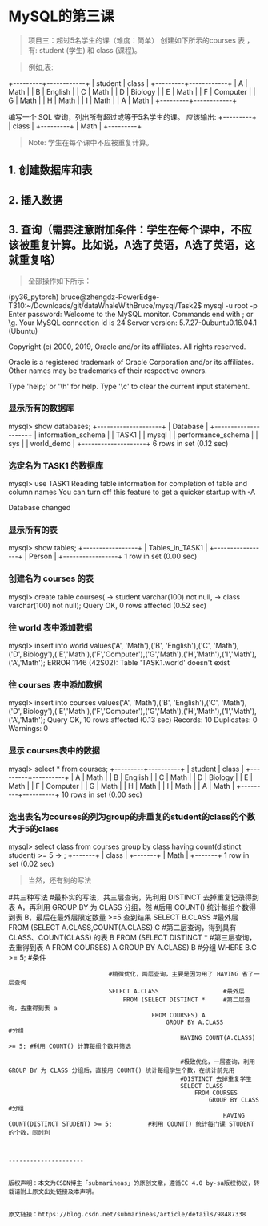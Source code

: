 # MySQL的第三课

> 项目三：超过5名学生的课（难度：简单）
> 创建如下所示的courses 表 ，有: student (学生) 和 class (课程)。

> 例如,表:


+---------+------------+
| student | class      |
+---------+------------+
| A       | Math       |
| B       | English    |
| C       | Math       |
| D       | Biology    |
| E       | Math       |
| F       | Computer   |
| G       | Math       |
| H       | Math       |
| I       | Math       |
| A       | Math       |
+---------+------------+

编写一个 SQL 查询，列出所有超过或等于5名学生的课。
应该输出:
+---------+
| class   |
+---------+
| Math    |
+---------+

> Note:
> 学生在每个课中不应被重复计算。


## 1. 创建数据库和表

## 2. 插入数据

## 3. 查询（需要注意附加条件：学生在每个课中，不应该被重复计算。比如说，A选了英语，A选了英语，这就重复咯）

> 全部操作如下所示：

(py36_pytorch) bruce@zhengdz-PowerEdge-T310:~/Downloads/git/dataWhaleWithBruce/mysql/Task2$ mysql -u root -p
Enter password: 
Welcome to the MySQL monitor.  Commands end with ; or \g.
Your MySQL connection id is 24
Server version: 5.7.27-0ubuntu0.16.04.1 (Ubuntu)

Copyright (c) 2000, 2019, Oracle and/or its affiliates. All rights reserved.

Oracle is a registered trademark of Oracle Corporation and/or its
affiliates. Other names may be trademarks of their respective
owners.

Type 'help;' or '\h' for help. Type '\c' to clear the current input statement.


### 显示所有的数据库
mysql> show databases;
+--------------------+
| Database           |
+--------------------+
| information_schema |
| TASK1              |
| mysql              |
| performance_schema |
| sys                |
| world_demo         |
+--------------------+
6 rows in set (0.12 sec)


### 选定名为 TASK1 的数据库
mysql> use TASK1
Reading table information for completion of table and column names
You can turn off this feature to get a quicker startup with -A

Database changed

### 显示所有的表
mysql> show tables;
+-----------------+
| Tables_in_TASK1 |
+-----------------+
| Person          |
+-----------------+
1 row in set (0.00 sec)

### 创建名为 courses 的表
mysql> create table courses(
    -> student varchar(100) not null,
	    -> class   varchar(100) not null);
		Query OK, 0 rows affected (0.52 sec)

### 往 world 表中添加数据
mysql> insert into world values('A', 'Math'),('B', 'English'),('C', 'Math'),('D','Biology'),('E','Math'),('F','Computer'),('G','Math'),('H','Math'),('I','Math'),('A','Math');
		ERROR 1146 (42S02): Table 'TASK1.world' doesn't exist
### 往 courses 表中添加数据
mysql> insert into courses values('A', 'Math'),('B', 'English'),('C', 'Math'),('D','Biology'),('E','Math'),('F','Computer'),('G','Math'),('H','Math'),('I','Math'),('A','Math');
		Query OK, 10 rows affected (0.13 sec)
		Records: 10  Duplicates: 0  Warnings: 0

### 显示 courses表中的数据
mysql> select * from courses;
		+---------+----------+
		| student | class    |
		+---------+----------+
		| A       | Math     |
		| B       | English  |
		| C       | Math     |
		| D       | Biology  |
		| E       | Math     |
		| F       | Computer |
		| G       | Math     |
		| H       | Math     |
		| I       | Math     |
		| A       | Math     |
		+---------+----------+
		10 rows in set (0.00 sec)


### 选出表名为courses的列为group的非重复的student的class的个数大于5的class
mysql> select class from courses group by class having count(distinct student) >= 5
		    -> ;
			+-------+
			| class |
			+-------+
			| Math  |
			+-------+
			1 row in set (0.02 sec)

> 当然，还有别的写法

#共三种写法
#最朴实的写法，共三层查询，先利用 DISTINCT 去掉重复记录得到表 A，再利用 GROUP BY 为 CLASS 分组，然
#后用 COUNT() 统计每组个数得到表 B，最后在最外层限定数量 >=5 查到结果
SELECT B.CLASS								#最外层
	FROM (SELECT A.CLASS,COUNT(A.CLASS) C          #第二层查询，得到具有 CLASS、COUNT(CLASS) 的表 B
			FROM (SELECT DISTINCT *				#第三层查询，去重得到表 A
						FROM COURSES) A
							GROUP BY A.CLASS) B						#分组
								WHERE B.C >= 5;							#条件

								#稍微优化，两层查询，主要是因为用了 HAVING 省了一层查询
								SELECT A.CLASS					#最外层
									FROM (SELECT DISTINCT *		#第二层查询，去重得到表 a
											FROM COURSES) A
												GROUP BY A.CLASS			        #分组
													HAVING COUNT(A.CLASS) >= 5;	#利用 COUNT() 计算每组个数并筛选

													#极致优化，一层查询，利用 GROUP BY 为 CLASS 分组后，直接用 COUNT() 统计每组学生个数，在统计前先用
													#DISTINCT 去掉重复学生
													SELECT CLASS
														FROM COURSES
															GROUP BY CLASS							#分组
																HAVING COUNT(DISTINCT STUDENT) >= 5;          #利用 COUNT() 统计每门课 STUDENT 的个数，同时利
																                                       

																									   --------------------- 

																									   版权声明：本文为CSDN博主「submarineas」的原创文章，遵循CC 4.0 by-sa版权协议，转载请附上原文出处链接及本声明。

																									   原文链接：https://blog.csdn.net/submarineas/article/details/98487338


